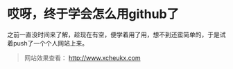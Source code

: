 # 哎呀，终于学会怎么用github了
之前一直没时间来了解，趁现在有空，便学着用了用，想不到还蛮简单的，于是试着push了一个个人网站上来。

> 网站效果查看： http://www.xcheukx.com